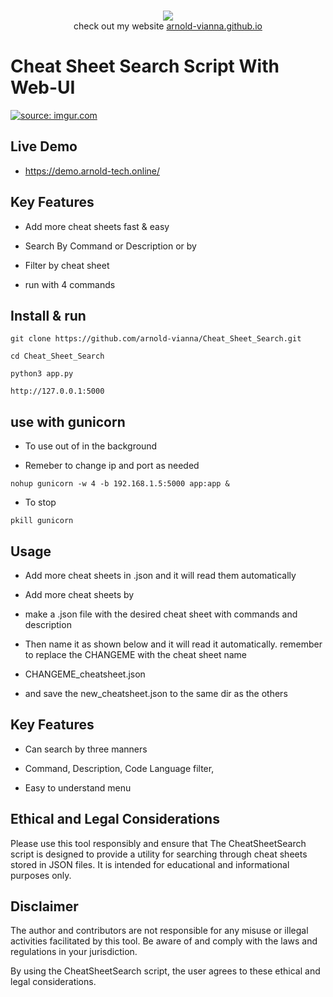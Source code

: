 <p align=center>
  <br>
  <a href="https://github.com/arnold-vianna?tab=repositories" target="_blank"><img src="https://avatars.githubusercontent.com/u/113808475?v=4"/></a>
  <br>
  <span>check out my website <a href="https://arnold-vianna.github.io/">arnold-vianna.github.io</a></span>
  <br>
</p>



# Cheat Sheet Search Script With Web-UI

<a href="https://imgur.com/ixbbiW2"><img src="https://i.imgur.com/ixbbiW2.png" title="source: imgur.com" /></a>

## Live Demo

* https://demo.arnold-tech.online/

## Key Features 
* Add more cheat sheets fast & easy

* Search By Command or Description or by 

* Filter by cheat sheet 

* run with 4 commands 




## Install & run

```console
git clone https://github.com/arnold-vianna/Cheat_Sheet_Search.git
```

```console
cd Cheat_Sheet_Search
```


```console
python3 app.py
```

```console
http://127.0.0.1:5000
```


## use with gunicorn

* To use out of in the background 

* Remeber to change ip and port as needed 

```console
nohup gunicorn -w 4 -b 192.168.1.5:5000 app:app &
```

* To stop

```console
pkill gunicorn
```


## Usage

* Add more cheat sheets in .json and it will read them automatically

* Add more cheat sheets by

* make a .json file with the desired cheat sheet with commands and description

* Then name it as shown below and it will read it automatically. remember to replace the CHANGEME with the cheat sheet name

* CHANGEME_cheatsheet.json

* and save the new_cheatsheet.json to the same dir as the others  




## Key Features

* Can search by three manners

* Command, Description, Code Language filter,

* Easy to understand menu




## Ethical and Legal Considerations

Please use this tool responsibly and ensure that The CheatSheetSearch script is designed to provide a utility for searching through cheat sheets stored in JSON files. It is intended for educational and informational purposes only.

## Disclaimer

The author and contributors are not responsible for any misuse or illegal activities facilitated by this tool. Be aware of and comply with the laws and regulations in your jurisdiction.

By using the CheatSheetSearch script, the user agrees to these ethical and legal considerations.
